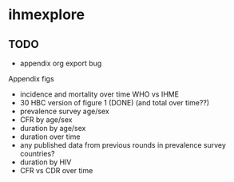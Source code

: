 # ihmexplore


## TODO

- appendix org export bug


Appendix figs
- incidence and mortality over time WHO vs IHME
- 30 HBC version of figure 1 (DONE) (and total over time??)
- prevalence survey age/sex
- CFR by age/sex
- duration by age/sex
- duration over time
- any published data from previous rounds in prevalence survey countries?
- duration by HIV
- CFR vs CDR over time
